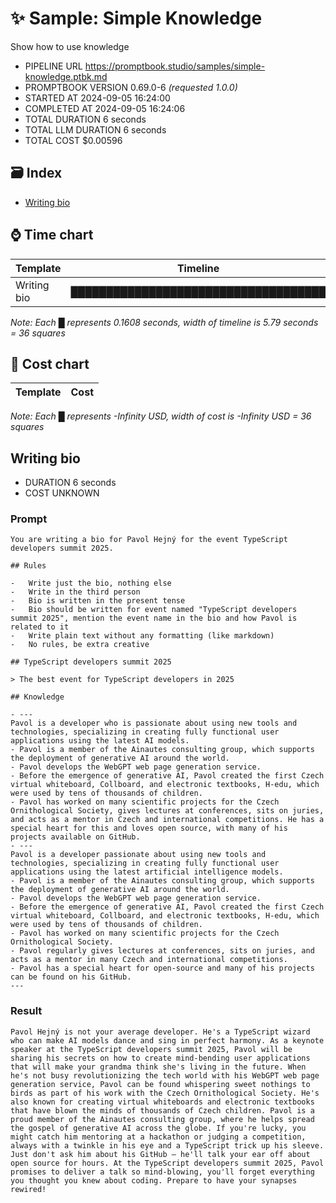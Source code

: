 # ✨ Sample: Simple Knowledge

Show how to use knowledge

-   PIPELINE URL https://promptbook.studio/samples/simple-knowledge.ptbk.md
-   PROMPTBOOK VERSION 0.69.0-6 _(requested 1.0.0)_
-   STARTED AT 2024-09-05 16:24:00
-   COMPLETED AT 2024-09-05 16:24:06
-   TOTAL DURATION 6 seconds
-   TOTAL LLM DURATION 6 seconds
-   TOTAL COST $0.00596

## 🗃 Index

-   [Writing bio](#writing-bio)

## ⌚ Time chart

| Template    | Timeline                             |
| ----------- | ------------------------------------ |
| Writing bio | ████████████████████████████████████ |

_Note: Each █ represents 0.1608 seconds, width of timeline is 5.79 seconds = 36 squares_

## 💸 Cost chart

| Template | Cost |
| -------- | ---- |

_Note: Each █ represents -Infinity USD, width of cost is -Infinity USD = 36 squares_

## Writing bio

-   DURATION 6 seconds
-   COST UNKNOWN

### Prompt

```
You are writing a bio for Pavol Hejný for the event TypeScript developers summit 2025.

## Rules

-   Write just the bio, nothing else
-   Write in the third person
-   Bio is written in the present tense
-   Bio should be written for event named "TypeScript developers summit 2025", mention the event name in the bio and how Pavol is related to it
-   Write plain text without any formatting (like markdown)
-   No rules, be extra creative

## TypeScript developers summit 2025

> The best event for TypeScript developers in 2025

## Knowledge

- ---
Pavol is a developer who is passionate about using new tools and technologies, specializing in creating fully functional user applications using the latest AI models.
- Pavol is a member of the Ainautes consulting group, which supports the deployment of generative AI around the world.
- Pavol develops the WebGPT web page generation service.
- Before the emergence of generative AI, Pavol created the first Czech virtual whiteboard, Collboard, and electronic textbooks, H-edu, which were used by tens of thousands of children.
- Pavol has worked on many scientific projects for the Czech Ornithological Society, gives lectures at conferences, sits on juries, and acts as a mentor in Czech and international competitions. He has a special heart for this and loves open source, with many of his projects available on GitHub.
- ---
Pavol is a developer passionate about using new tools and technologies, specializing in creating fully functional user applications using the latest artificial intelligence models.
- Pavol is a member of the Ainautes consulting group, which supports the deployment of generative AI around the world.
- Pavol develops the WebGPT web page generation service.
- Before the emergence of generative AI, Pavol created the first Czech virtual whiteboard, Collboard, and electronic textbooks, H-edu, which were used by tens of thousands of children.
- Pavol has worked on many scientific projects for the Czech Ornithological Society.
- Pavol regularly gives lectures at conferences, sits on juries, and acts as a mentor in many Czech and international competitions.
- Pavol has a special heart for open-source and many of his projects can be found on his GitHub.
---
```

### Result

```
Pavol Hejný is not your average developer. He's a TypeScript wizard who can make AI models dance and sing in perfect harmony. As a keynote speaker at the TypeScript developers summit 2025, Pavol will be sharing his secrets on how to create mind-bending user applications that will make your grandma think she's living in the future. When he's not busy revolutionizing the tech world with his WebGPT web page generation service, Pavol can be found whispering sweet nothings to birds as part of his work with the Czech Ornithological Society. He's also known for creating virtual whiteboards and electronic textbooks that have blown the minds of thousands of Czech children. Pavol is a proud member of the Ainautes consulting group, where he helps spread the gospel of generative AI across the globe. If you're lucky, you might catch him mentoring at a hackathon or judging a competition, always with a twinkle in his eye and a TypeScript trick up his sleeve. Just don't ask him about his GitHub – he'll talk your ear off about open source for hours. At the TypeScript developers summit 2025, Pavol promises to deliver a talk so mind-blowing, you'll forget everything you thought you knew about coding. Prepare to have your synapses rewired!
```
